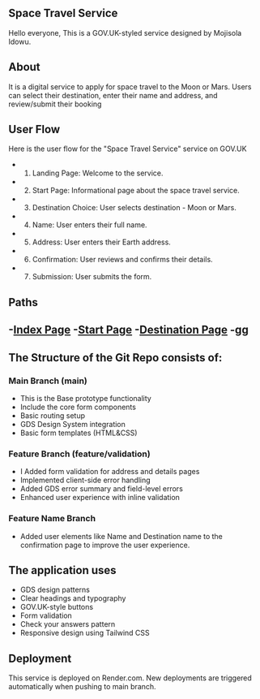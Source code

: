 ## Space Travel Service
Hello everyone, This is a GOV.UK-styled service designed by Mojisola Idowu.

## About
It is a digital service to apply for space travel to the Moon or Mars. Users can select their destination, enter their name and address, and review/submit their booking

## User Flow
Here is the user flow for the "Space Travel Service" service on GOV.UK
- 1. Landing Page: Welcome to the service.
- 2. Start Page: Informational page about the space travel service.
- 3. Destination Choice: User selects destination - Moon or Mars.
- 4. Name: User enters their full name.
- 5. Address: User enters their Earth address.
- 6. Confirmation: User reviews and confirms their details.
- 7. Submission: User submits the form.

## Paths
-[Index Page](app/views/index.html)
-[Start Page](app/views/start-page.html)
-[Destination Page](app/views/destination-page.html)
-gg
-

## The Structure of the Git Repo consists of: 

### Main Branch (main)
- This is the Base prototype functionality
- Include the core form components
- Basic routing setup
- GDS Design System integration
- Basic form templates (HTML&CSS)

### Feature Branch (feature/validation)
- I Added form validation for address and details pages 
- Implemented client-side error handling
- Added GDS error summary and field-level errors
- Enhanced user experience with inline validation

### Feature Name Branch
- Added user elements like Name and Destination name to the confirmation page to improve the user experience.

## The application uses 
- GDS design patterns
- Clear headings and typography
- GOV.UK-style buttons
- Form validation
- Check your answers pattern
- Responsive design using Tailwind CSS

## Deployment
This service is deployed on Render.com. New deployments are triggered automatically when pushing to main branch.